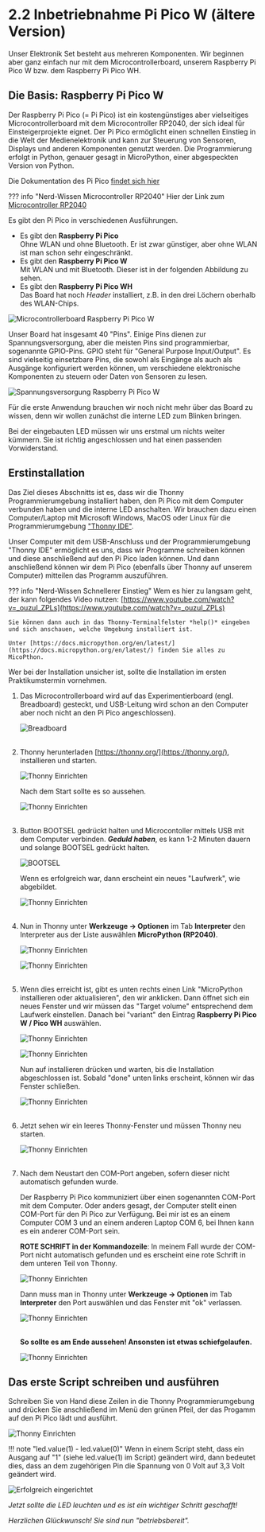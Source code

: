 # 2.2 Inbetriebnahme Pi Pico W (ältere Version)

Unser Elektronik Set besteht aus mehreren Komponenten. Wir beginnen aber ganz einfach nur mit dem Microcontrollerboard, unserem Raspberry Pi Pico W bzw. dem Raspberry Pi Pico WH.

## Die Basis: Raspberry Pi Pico W
Der Raspberry Pi Pico (= Pi Pico) ist ein kostengünstiges aber vielseitiges Microcontrollerboard mit dem Microcontroller RP2040, der sich ideal für Einsteigerprojekte eignet. Der Pi Pico ermöglicht einen schnellen Einstieg in die Welt der Medienelektronik und kann zur Steuerung von Sensoren, Displays und anderen Komponenten genutzt werden. Die Programmierung erfolgt in Python, genauer gesagt in MicroPython, einer abgespeckten Version von Python.

Die Dokumentation des Pi Pico [findet sich hier](https://www.raspberrypi.com/documentation/microcontrollers/pico-series.html#pico-1-family) 

??? info "Nerd-Wissen Microcontroller RP2040"
    Hier der Link zum [Microcontroller RP2040](https://www.raspberrypi.com/documentation/microcontrollers/rp2040.html)   

Es gibt den Pi Pico in verschiedenen Ausführungen. 

* Es gibt den **Raspberry Pi Pico** <br>
Ohne WLAN und ohne Bluetooth. Er ist zwar günstiger, aber ohne WLAN ist man schon sehr eingeschränkt.
* Es gibt den **Raspberry Pi Pico W**<br>
Mit WLAN und mit Bluetooth. Dieser ist in der folgenden Abbildung zu sehen.
* Es gibt den **Raspberry Pi Pico WH**<br>
Das Board hat noch *Header* installiert, z.B. in den drei Löchern oberhalb des WLAN-Chips.


![Microcontrollerboard Raspberry Pi Pico W](../media/Pico1.JPG)

Unser Board hat insgesamt 40 "Pins". Einige Pins dienen zur Spannungsversorgung, aber die meisten Pins sind programmierbar, sogenannte GPIO-Pins. GPIO steht für "General Purpose Input/Output". Es sind vielseitig einsetzbare Pins, die sowohl als Eingänge als auch als Ausgänge konfiguriert werden können, um verschiedene elektronische Komponenten zu steuern oder Daten von Sensoren zu lesen.

![Spannungsversorgung Raspberry Pi Pico W](../media/Pico2.JPG)

Für die erste Anwendung brauchen wir noch nicht mehr über das Board zu wissen, denn wir wollen zunächst die interne LED zum Blinken bringen.

Bei der eingebauten LED müssen wir uns erstmal um nichts weiter kümmern. Sie ist richtig angeschlossen und hat einen passenden Vorwiderstand.

## Erstinstallation

Das Ziel dieses Abschnitts ist es, dass wir die Thonny Programmierumgebung installiert haben, den Pi Pico mit dem Computer verbunden haben und die interne LED anschalten. Wir brauchen dazu einen Computer/Laptop mit Microsoft Windows, MacOS oder Linux für die Programmierumgebung ["Thonny IDE"](https://thonny.org/).

Unser Computer mit dem USB-Anschluss und der Programmierumgebung "Thonny IDE" ermöglicht es uns, dass wir Programme schreiben können und diese anschließend auf den Pi Pico laden können. Und dann anschließend können wir dem Pi Pico (ebenfalls über Thonny auf unserem Computer) mitteilen das Programm auszuführen.

??? info "Nerd-Wissen Schnellerer Einstieg"
    Wem es hier zu langsam geht, der kann folgendes Video nutzen: [https://www.youtube.com/watch?v=_ouzuI_ZPLs](https://www.youtube.com/watch?v=_ouzuI_ZPLs)

    Sie können dann auch in das Thonny-Terminalfelster *help()* eingeben und sich anschauen, welche Umgebung installiert ist. 

    Unter [https://docs.micropython.org/en/latest/](https://docs.micropython.org/en/latest/) finden Sie alles zu MicoPthon.

Wer bei der Installation unsicher ist, sollte die Installation im ersten Praktikumstermin vornehmen. 

1. Das Microcontrollerboard wird auf das Experimentierboard (engl. Breadboard) gesteckt, und USB-Leitung wird schon an den Computer aber noch nicht an den Pi Pico angeschlossen). 

    ![Breadboard](../media/Breadboard1.jpg)<br><br>


2. Thonny herunterladen [https://thonny.org/](https://thonny.org/), installieren und starten.

    ![Thonny Einrichten](../media/Thonny1.jpg)

    Nach dem Start sollte es so aussehen.

    ![Thonny Einrichten](../media/Thonny2.jpg)<br><br>


3. Button BOOTSEL gedrückt halten und Microcontoller mittels USB mit dem Computer verbinden. ***Geduld haben***, es kann 1-2 Minuten dauern und solange BOOTSEL gedrückt halten. 

    ![BOOTSEL](../media/Bootsel.jpg)

    Wenn es erfolgreich war, dann erscheint ein neues "Laufwerk", wie abgebildet.

    ![Thonny Einrichten](../media/Thonny3a.jpg)<br><br>


4. Nun in Thonny unter **Werkzeuge -> Optionen** im Tab **Interpreter** den Interpreter aus der Liste auswählen **MicroPython (RP2040)**.

    ![Thonny Einrichten](../media/Thonny4.jpg)

    ![Thonny Einrichten](../media/Thonny5.jpg)<br><br>


5. Wenn dies erreicht ist, gibt es unten rechts einen Link "MicroPython installieren oder aktualisieren", den wir anklicken. Dann öffnet sich ein neues Fenster und wir müssen das "Target volume" entsprechend dem Laufwerk einstellen. Danach bei "variant" den Eintrag **Raspberry Pi Pico W / Pico WH** auswählen.

    ![Thonny Einrichten](../media/Thonny5a.jpg)

    ![Thonny Einrichten](../media/Thonny6.jpg)

    Nun auf installieren drücken und warten, bis die Installation abgeschlossen ist. Sobald "done" unten links erscheint, können wir das Fenster schließen. 

    ![Thonny Einrichten](../media/Thonny7.jpg)<br><br>


6. Jetzt sehen wir ein leeres Thonny-Fenster und müssen Thonny neu starten.

    ![Thonny Einrichten](../media/Thonny8.jpg)<br><br>


7. Nach dem Neustart den COM-Port angeben, sofern dieser nicht automatisch gefunden wurde.

    Der Raspberry Pi Pico kommuniziert über einen sogenannten COM-Port mit dem Computer. Oder anders gesagt, der Computer stellt einen COM-Port für den Pi Pico zur Verfügung. Bei mir ist es an einem Computer COM 3 und an einem anderen Laptop COM 6, bei Ihnen kann es ein anderer COM-Port sein.

    **ROTE SCHRIFT in der Kommandozeile**: In meinem Fall wurde der COM-Port nicht automatisch gefunden und es erscheint eine rote Schrift in dem unteren Teil von Thonny. 

    ![Thonny Einrichten](../media/Thonny9.jpg)

    Dann muss man in Thonny unter **Werkzeuge -> Optionen** im Tab **Interpreter** den Port auswählen und das Fenster mit "ok" verlassen.

    ![Thonny Einrichten](../media/Thonny10.jpg)<br><br>

    **So sollte es am Ende aussehen! Ansonsten ist etwas schiefgelaufen.**

    ![Thonny Einrichten](../media/Thonny11.jpg)

## Das erste Script schreiben und ausführen

Schreiben Sie von Hand diese Zeilen in die Thonny Programmierumgebung und drücken Sie anschließend im Menü den grünen Pfeil, der das Progamm auf den Pi Pico lädt und ausführt.

![Thonny Einrichten](../media/Thonny12.jpg)

!!! note "led.value(1) - led.value(0)"
    Wenn in einem Script steht, dass ein Ausgang auf "1" (siehe led.value(1) im Script) geändert wird, dann bedeutet dies, dass an dem zugehörigen Pin die Spannung von 0 Volt auf 3,3 Volt geändert wird.


![Erfolgreich eingerichtet](../media/Erfolgreich.jpg)

*Jetzt sollte die LED leuchten und es ist ein wichtiger Schritt geschafft!*

*Herzlichen Glückwunsch! Sie sind nun "betriebsbereit".*